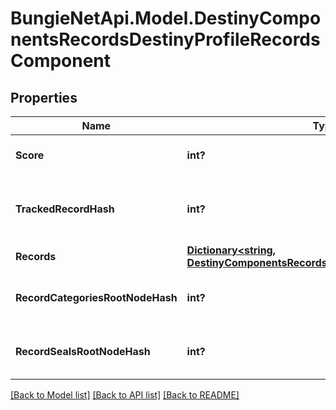 # BungieNetApi.Model.DestinyComponentsRecordsDestinyProfileRecordsComponent
## Properties

Name | Type | Description | Notes
------------ | ------------- | ------------- | -------------
**Score** | **int?** | Your \&quot;Triumphs\&quot; score. | [optional] 
**TrackedRecordHash** | **int?** | If this profile is tracking a record, this is the hash identifier of the record it is tracking. | [optional] 
**Records** | [**Dictionary<string, DestinyComponentsRecordsDestinyRecordComponent>**](DestinyComponentsRecordsDestinyRecordComponent.md) |  | [optional] 
**RecordCategoriesRootNodeHash** | **int?** | The hash for the root presentation node definition of Triumph categories. | [optional] 
**RecordSealsRootNodeHash** | **int?** | The hash for the root presentation node definition of Triumph Seals. | [optional] 

[[Back to Model list]](../README.md#documentation-for-models) [[Back to API list]](../README.md#documentation-for-api-endpoints) [[Back to README]](../README.md)

